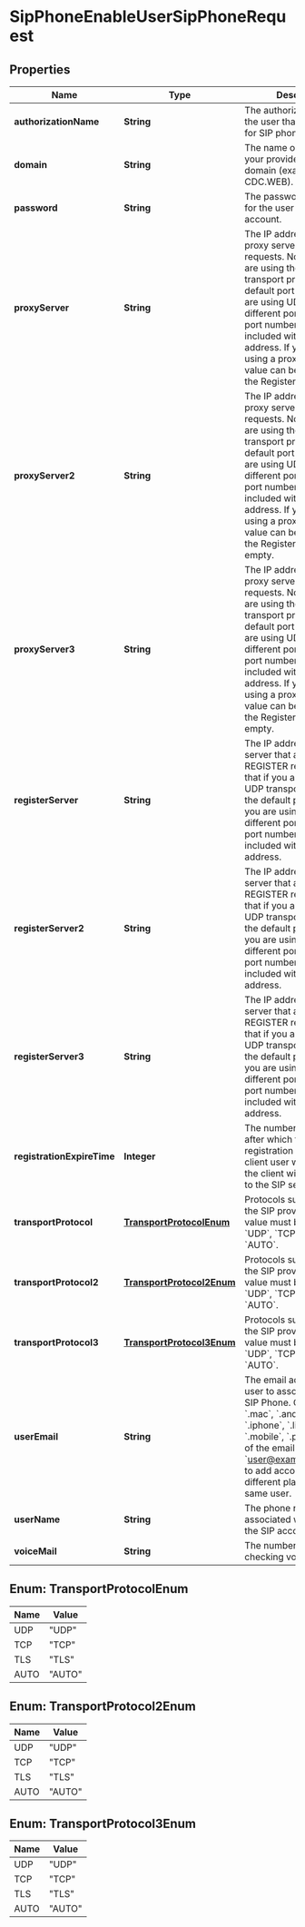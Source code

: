 

# SipPhoneEnableUserSipPhoneRequest


## Properties

| Name | Type | Description | Notes |
|------------ | ------------- | ------------- | -------------|
|**authorizationName** | **String** | The authorization name of the user that is registered for SIP phone. |  |
|**domain** | **String** | The name or IP address of your provider&#39;s SIP domain (example: CDC.WEB).  |  |
|**password** | **String** | The password generated for the user in the SIP account. |  |
|**proxyServer** | **String** | The IP address of the proxy server for SIP requests. Note that if you are using the UDP transport protocol, the default port is 5060. If you are using UDP with a different port number, that port number must be included with the IP address. If you are not using a proxy server, this value can be the same as the Register Server. |  |
|**proxyServer2** | **String** | The IP address of the proxy server for SIP requests. Note that if you are using the UDP transport protocol, the default port is 5060. If you are using UDP with a different port number, that port number must be included with the IP address. If you are not using a proxy server, this value can be the same as the Register Server, or empty. |  [optional] |
|**proxyServer3** | **String** | The IP address of the proxy server for SIP requests. Note that if you are using the UDP transport protocol, the default port is 5060. If you are using UDP with a different port number, that port number must be included with the IP address. If you are not using a proxy server, this value can be the same as the Register Server, or empty. |  [optional] |
|**registerServer** | **String** | The IP address of the server that accepts REGISTER requests. Note that if you are using the UDP transport protocol, the default port is 5060. If you are using UDP with a different port number, that port number must be included with the IP address. |  |
|**registerServer2** | **String** | The IP address of the server that accepts REGISTER requests. Note that if you are using the UDP transport protocol, the default port is 5060. If you are using UDP with a different port number, that port number must be included with the IP address. |  [optional] |
|**registerServer3** | **String** | The IP address of the server that accepts REGISTER requests. Note that if you are using the UDP transport protocol, the default port is 5060. If you are using UDP with a different port number, that port number must be included with the IP address. |  [optional] |
|**registrationExpireTime** | **Integer** | The number of minutes after which the SIP registration of the Zoom client user will expire, and the client will auto register to the SIP server. |  [optional] |
|**transportProtocol** | [**TransportProtocolEnum**](#TransportProtocolEnum) | Protocols supported by the SIP provider.     The value must be either &#x60;UDP&#x60;, &#x60;TCP&#x60;, &#x60;TLS&#x60;, &#x60;AUTO&#x60;. |  [optional] |
|**transportProtocol2** | [**TransportProtocol2Enum**](#TransportProtocol2Enum) | Protocols supported by the SIP provider.     The value must be either &#x60;UDP&#x60;, &#x60;TCP&#x60;, &#x60;TLS&#x60;, &#x60;AUTO&#x60;. |  [optional] |
|**transportProtocol3** | [**TransportProtocol3Enum**](#TransportProtocol3Enum) | Protocols supported by the SIP provider.     The value must be either &#x60;UDP&#x60;, &#x60;TCP&#x60;, &#x60;TLS&#x60;, &#x60;AUTO&#x60;. |  [optional] |
|**userEmail** | **String** | The email address of the user to associate with the SIP Phone. Can add &#x60;.win&#x60;, &#x60;.mac&#x60;, &#x60;.android&#x60;, &#x60;.ipad&#x60;, &#x60;.iphone&#x60;, &#x60;.linux&#x60;, &#x60;.pc&#x60;, &#x60;.mobile&#x60;, &#x60;.pad&#x60; at the end of the email (for example, &#x60;user@example.com.mac&#x60;) to add accounts for different platforms for the same user. |  |
|**userName** | **String** | The phone number associated with the user in the SIP account. |  |
|**voiceMail** | **String** | The number to dial for checking voicemail. |  |



## Enum: TransportProtocolEnum

| Name | Value |
|---- | -----|
| UDP | &quot;UDP&quot; |
| TCP | &quot;TCP&quot; |
| TLS | &quot;TLS&quot; |
| AUTO | &quot;AUTO&quot; |



## Enum: TransportProtocol2Enum

| Name | Value |
|---- | -----|
| UDP | &quot;UDP&quot; |
| TCP | &quot;TCP&quot; |
| TLS | &quot;TLS&quot; |
| AUTO | &quot;AUTO&quot; |



## Enum: TransportProtocol3Enum

| Name | Value |
|---- | -----|
| UDP | &quot;UDP&quot; |
| TCP | &quot;TCP&quot; |
| TLS | &quot;TLS&quot; |
| AUTO | &quot;AUTO&quot; |



